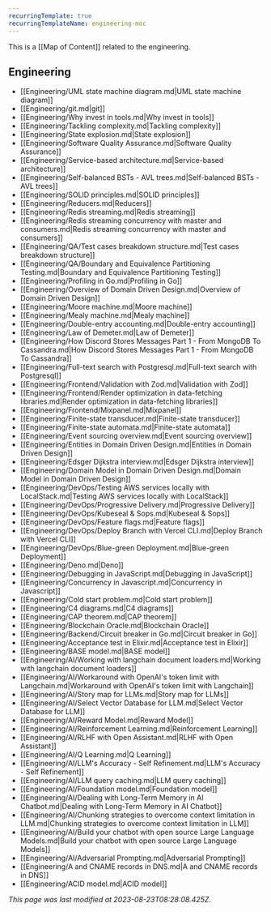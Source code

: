 ```yaml
---
recurringTemplate: true
recurringTemplateName: engineering-moc
---
```


This is a [[Map of Content]] related to the engineering.

## Engineering

- [[Engineering/UML state machine diagram.md|UML state machine diagram]]
- [[Engineering/git.md|git]]
- [[Engineering/Why invest in tools.md|Why invest in tools]]
- [[Engineering/Tackling complexity.md|Tackling complexity]]
- [[Engineering/State explosion.md|State explosion]]
- [[Engineering/Software Quality Assurance.md|Software Quality Assurance]]
- [[Engineering/Service-based architecture.md|Service-based architecture]]
- [[Engineering/Self-balanced BSTs - AVL trees.md|Self-balanced BSTs - AVL trees]]
- [[Engineering/SOLID principles.md|SOLID principles]]
- [[Engineering/Reducers.md|Reducers]]
- [[Engineering/Redis streaming.md|Redis streaming]]
- [[Engineering/Redis streaming concurrency with master and consumers.md|Redis streaming concurrency with master and consumers]]
- [[Engineering/QA/Test cases breakdown structure.md|Test cases breakdown structure]]
- [[Engineering/QA/Boundary and Equivalence Partitioning Testing.md|Boundary and Equivalence Partitioning Testing]]
- [[Engineering/Profiling in Go.md|Profiling in Go]]
- [[Engineering/Overview of Domain Driven Design.md|Overview of Domain Driven Design]]
- [[Engineering/Moore machine.md|Moore machine]]
- [[Engineering/Mealy machine.md|Mealy machine]]
- [[Engineering/Double-entry accounting.md|Double-entry accounting]]
- [[Engineering/Law of Demeter.md|Law of Demeter]]
- [[Engineering/How Discord Stores Messages  Part 1 - From MongoDB To Cassandra.md|How Discord Stores Messages  Part 1 - From MongoDB To Cassandra]]
- [[Engineering/Full-text search with Postgresql.md|Full-text search with Postgresql]]
- [[Engineering/Frontend/Validation with Zod.md|Validation with Zod]]
- [[Engineering/Frontend/Render optimization in data-fetching libraries.md|Render optimization in data-fetching libraries]]
- [[Engineering/Frontend/Mixpanel.md|Mixpanel]]
- [[Engineering/Finite-state transducer.md|Finite-state transducer]]
- [[Engineering/Finite-state automata.md|Finite-state automata]]
- [[Engineering/Event sourcing overview.md|Event sourcing overview]]
- [[Engineering/Entities in Domain Driven Design.md|Entities in Domain Driven Design]]
- [[Engineering/Edsger Dijkstra interview.md|Edsger Dijkstra interview]]
- [[Engineering/Domain Model in Domain Driven Design.md|Domain Model in Domain Driven Design]]
- [[Engineering/DevOps/Testing AWS services locally with LocalStack.md|Testing AWS services locally with LocalStack]]
- [[Engineering/DevOps/Progressive Delivery.md|Progressive Delivery]]
- [[Engineering/DevOps/Kubeseal & Sops.md|Kubeseal & Sops]]
- [[Engineering/DevOps/Feature flags.md|Feature flags]]
- [[Engineering/DevOps/Deploy Branch with Vercel CLI.md|Deploy Branch with Vercel CLI]]
- [[Engineering/DevOps/Blue-green Deployment.md|Blue-green Deployment]]
- [[Engineering/Deno.md|Deno]]
- [[Engineering/Debugging in JavaScript.md|Debugging in JavaScript]]
- [[Engineering/Concurrency in Javascript.md|Concurrency in Javascript]]
- [[Engineering/Cold start problem.md|Cold start problem]]
- [[Engineering/C4 diagrams.md|C4 diagrams]]
- [[Engineering/CAP theorem.md|CAP theorem]]
- [[Engineering/Blockchain Oracle.md|Blockchain Oracle]]
- [[Engineering/Backend/Circuit breaker in Go.md|Circuit breaker in Go]]
- [[Engineering/Acceptance test in Elixir.md|Acceptance test in Elixir]]
- [[Engineering/BASE model.md|BASE model]]
- [[Engineering/AI/Working with langchain document loaders.md|Working with langchain document loaders]]
- [[Engineering/AI/Workaround with OpenAI's token limit with Langchain.md|Workaround with OpenAI's token limit with Langchain]]
- [[Engineering/AI/Story map for LLMs.md|Story map for LLMs]]
- [[Engineering/AI/Select Vector Database for LLM.md|Select Vector Database for LLM]]
- [[Engineering/AI/Reward Model.md|Reward Model]]
- [[Engineering/AI/Reinforcement Learning.md|Reinforcement Learning]]
- [[Engineering/AI/RLHF with Open Assistant.md|RLHF with Open Assistant]]
- [[Engineering/AI/Q Learning.md|Q Learning]]
- [[Engineering/AI/LLM's Accuracy - Self Refinement.md|LLM's Accuracy - Self Refinement]]
- [[Engineering/AI/LLM query caching.md|LLM query caching]]
- [[Engineering/AI/Foundation model.md|Foundation model]]
- [[Engineering/AI/Dealing with Long-Term Memory in AI Chatbot.md|Dealing with Long-Term Memory in AI Chatbot]]
- [[Engineering/AI/Chunking strategies to overcome context limitation in LLM.md|Chunking strategies to overcome context limitation in LLM]]
- [[Engineering/AI/Build your chatbot with open source Large Language Models.md|Build your chatbot with open source Large Language Models]]
- [[Engineering/AI/Adversarial Prompting.md|Adversarial Prompting]]
- [[Engineering/A and CNAME records in DNS.md|A and CNAME records in DNS]]
- [[Engineering/ACID model.md|ACID model]]


*This page was last modified at 2023-08-23T08:28:08.425Z*.
